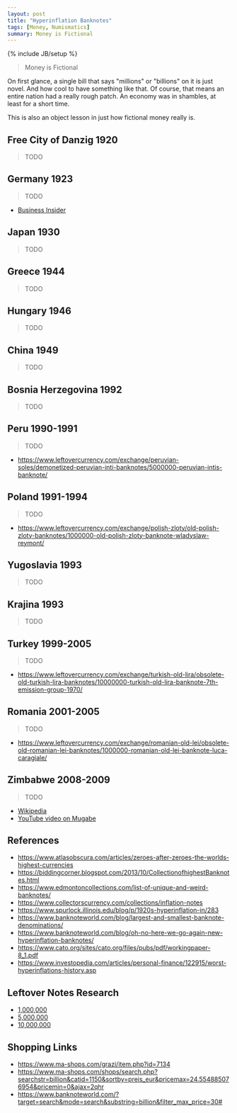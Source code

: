 ```yaml
---
layout: post
title: "Hyperinflation Banknotes"
tags: [Money, Numismatics]
summary: Money is Fictional
---
```

{% include JB/setup %}

> Money is Fictional

On first glance, a single bill that says "millions" or "billions" on it is just novel. And how cool to have something like that. Of course, that means an entire nation had a really rough patch. An economy was in shambles, at least for a short time.

This is also an object lesson in just how fictional money really is.


## Free City of Danzig 1920

> TODO

## Germany 1923

> TODO

* [Business Insider](https://www.businessinsider.com/weimar-germany-hyperinflation-explained-2013-9#meanwhile-goods-were-flying-off-the-shelves-of-shops-as-people-tried-to-protect-themselves-against-the-falling-value-of-the-currency-12)

## Japan 1930

> TODO

## Greece 1944

> TODO

## Hungary 1946

> TODO

## China 1949

> TODO

## Bosnia Herzegovina 1992

> TODO

## Peru 1990-1991

> TODO

* https://www.leftovercurrency.com/exchange/peruvian-soles/demonetized-peruvian-inti-banknotes/5000000-peruvian-intis-banknote/

## Poland 1991-1994

> TODO

* https://www.leftovercurrency.com/exchange/polish-zloty/old-polish-zloty-banknotes/1000000-old-polish-zloty-banknote-wladyslaw-reymont/

## Yugoslavia 1993

> TODO

## Krajina 1993

> TODO

## Turkey 1999-2005

> TODO

* https://www.leftovercurrency.com/exchange/turkish-old-lira/obsolete-old-turkish-lira-banknotes/10000000-turkish-old-lira-banknote-7th-emission-group-1970/

## Romania 2001-2005

> TODO

* https://www.leftovercurrency.com/exchange/romanian-old-lei/obsolete-old-romanian-lei-banknotes/1000000-romanian-old-lei-banknote-luca-caragiale/

## Zimbabwe 2008-2009

> TODO

* [Wikipedia](https://en.wikipedia.org/wiki/Hyperinflation_in_Zimbabwe)
* [YouTube video on Mugabe](https://youtu.be/N2iSUlLD374?t=138)


## References

* https://www.atlasobscura.com/articles/zeroes-after-zeroes-the-worlds-highest-currencies
* https://biddingcorner.blogspot.com/2013/10/CollectionofhighestBanknotes.html
* https://www.edmontoncollections.com/list-of-unique-and-weird-banknotes/
* https://www.collectorscurrency.com/collections/inflation-notes
* https://www.spurlock.illinois.edu/blog/p/1920s-hyperinflation-in/283
* https://www.banknoteworld.com/blog/largest-and-smallest-banknote-denominations/
* https://www.banknoteworld.com/blog/oh-no-here-we-go-again-new-hyperinflation-banknotes/
* https://www.cato.org/sites/cato.org/files/pubs/pdf/workingpaper-8_1.pdf
* https://www.investopedia.com/articles/personal-finance/122915/worst-hyperinflations-history.asp

## Leftover Notes Research

* [1,000,000](https://www.leftovercurrency.com/?s=1000000&post_type=product)
* [5,000,000](https://www.leftovercurrency.com/?s=5000000&post_type=product)
* [10,000,000](https://www.leftovercurrency.com/?s=10000000&post_type=product)

## Shopping Links

* https://www.ma-shops.com/grazi/item.php?id=7134
* https://www.ma-shops.com/shops/search.php?searchstr=billion&catid=1150&sortby=preis_eur&pricemax=24.554885076954&pricemin=0&ajax=2qhr
* https://www.banknoteworld.com/?target=search&mode=search&substring=billion&filter_max_price=30#
